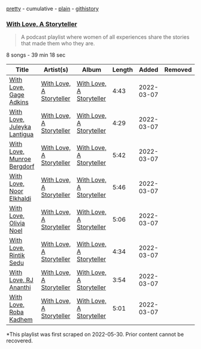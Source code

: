 [pretty](/playlists/pretty/37i9dQZF1DWSqkyNSQUvSz.md) - cumulative - [plain](/playlists/plain/37i9dQZF1DWSqkyNSQUvSz) - [githistory](https://github.githistory.xyz/mackorone/spotify-playlist-archive/blob/main/playlists/plain/37i9dQZF1DWSqkyNSQUvSz)

### [With Love, A Storyteller](https://open.spotify.com/playlist/37i9dQZF1DWSqkyNSQUvSz)

> A podcast playlist where women of all experiences share the stories that made them who they are.

8 songs - 39 min 18 sec

| Title | Artist(s) | Album | Length | Added | Removed |
|---|---|---|---|---|---|
| [With Love, Gage Adkins](https://open.spotify.com/episode/4Q56TgSlFWCfgRdvbQtVQG) | [With Love, A Storyteller](https://open.spotify.com/show/1ciHAutJ8BfgqgdWDgQI7y) | [With Love, A Storyteller](https://open.spotify.com/show/1ciHAutJ8BfgqgdWDgQI7y) | 4:43 | 2022-03-07 |  |
| [With Love, Juleyka Lantigua](https://open.spotify.com/episode/13YlrH9nTUiHw8LndchA7R) | [With Love, A Storyteller](https://open.spotify.com/show/1ciHAutJ8BfgqgdWDgQI7y) | [With Love, A Storyteller](https://open.spotify.com/show/1ciHAutJ8BfgqgdWDgQI7y) | 4:29 | 2022-03-07 |  |
| [With Love, Munroe Bergdorf](https://open.spotify.com/episode/5Rnz7QHZVrOsRy1YPB6eQD) | [With Love, A Storyteller](https://open.spotify.com/show/1ciHAutJ8BfgqgdWDgQI7y) | [With Love, A Storyteller](https://open.spotify.com/show/1ciHAutJ8BfgqgdWDgQI7y) | 5:42 | 2022-03-07 |  |
| [With Love, Noor Elkhaldi](https://open.spotify.com/episode/7h3HwChLXb02PEpmTHAd0L) | [With Love, A Storyteller](https://open.spotify.com/show/1ciHAutJ8BfgqgdWDgQI7y) | [With Love, A Storyteller](https://open.spotify.com/show/1ciHAutJ8BfgqgdWDgQI7y) | 5:46 | 2022-03-07 |  |
| [With Love, Olivia Noel](https://open.spotify.com/episode/7fSttfsaxD1EMKS6Ip0lHI) | [With Love, A Storyteller](https://open.spotify.com/show/1ciHAutJ8BfgqgdWDgQI7y) | [With Love, A Storyteller](https://open.spotify.com/show/1ciHAutJ8BfgqgdWDgQI7y) | 5:06 | 2022-03-07 |  |
| [With Love, Rintik Sedu](https://open.spotify.com/episode/6xgVXyVmaaeQbIDNURCOGQ) | [With Love, A Storyteller](https://open.spotify.com/show/1ciHAutJ8BfgqgdWDgQI7y) | [With Love, A Storyteller](https://open.spotify.com/show/1ciHAutJ8BfgqgdWDgQI7y) | 4:34 | 2022-03-07 |  |
| [With Love, RJ Ananthi ](https://open.spotify.com/episode/4GQJ57YhCb9E0mge7zcNwW) | [With Love, A Storyteller](https://open.spotify.com/show/1ciHAutJ8BfgqgdWDgQI7y) | [With Love, A Storyteller](https://open.spotify.com/show/1ciHAutJ8BfgqgdWDgQI7y) | 3:54 | 2022-03-07 |  |
| [With Love, Roba Kadhem](https://open.spotify.com/episode/3WVEOCQg8nwyuB1R9CxDZV) | [With Love, A Storyteller](https://open.spotify.com/show/1ciHAutJ8BfgqgdWDgQI7y) | [With Love, A Storyteller](https://open.spotify.com/show/1ciHAutJ8BfgqgdWDgQI7y) | 5:01 | 2022-03-07 |  |

\*This playlist was first scraped on 2022-05-30. Prior content cannot be recovered.
